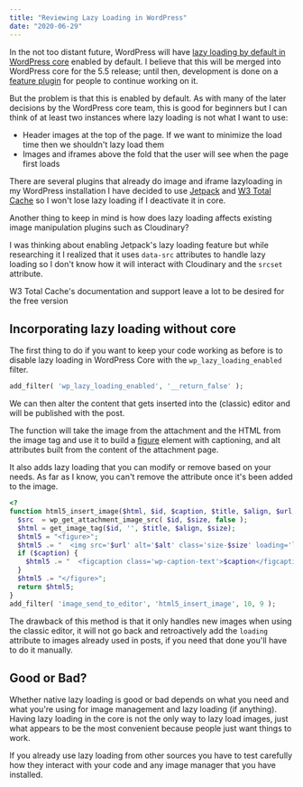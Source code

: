 ```yaml
---
title: "Reviewing Lazy Loading in WordPress"
date: "2020-06-29"
---
```


In the not too distant future, WordPress will have [lazy loading by default in WordPress core](https://make.wordpress.org/core/2020/01/29/lazy-loading-images-in-wordpress-core/) enabled by default. I believe that this will be merged into WordPress core for the 5.5 release; until then, development is done on a [feature plugin](https://wordpress.org/plugins/wp-lazy-loading/) for people to continue working on it.

But the problem is that this is enabled by default. As with many of the later decisions by the WordPress core team, this is good for beginners but I can think of at least two instances where lazy loading is not what I want to use:

- Header images at the top of the page. If we want to minimize the load time then we shouldn't lazy load them
- Images and iframes above the fold that the user will see when the page first loads

There are several plugins that already do image and iframe lazyloading in my WordPress installation I have decided to use [Jetpack](https://wordpress.org/plugins/jetpack/) and [W3 Total Cache](https://wordpress.org/plugins/w3-total-cache/) so I won't lose lazy loading if I deactivate it in core.

Another thing to keep in mind is how does lazy loading affects existing image manipulation plugins such as Cloudinary?

I was thinking about enabling Jetpack's lazy loading feature but while researching it I realized that it uses `data-src` attributes to handle lazy loading so I don't know how it will interact with Cloudinary and the `srcset` attribute.

W3 Total Cache's documentation and support leave a lot to be desired for the free version

## Incorporating lazy loading without core

The first thing to do if you want to keep your code working as before is to disable lazy loading in WordPress Core with the `wp_lazy_loading_enabled` filter.

```php
add_filter( 'wp_lazy_loading_enabled', '__return_false' );
```

We can then alter the content that gets inserted into the (classic) editor and will be published with the post.

The function will take the image from the attachment and the HTML from the image tag and use it to build a [figure](https://developer.mozilla.org/en-US/docs/Web/HTML/Element/figure) element with captioning, and alt attributes built from the content of the attachment page.

It also adds lazy loading that you can modify or remove based on your needs. As far as I know, you can't remove the attribute once it's been added to the image.

```php
<?
function html5_insert_image($html, $id, $caption, $title, $align, $url, $size, $alt) {
  $src  = wp_get_attachment_image_src( $id, $size, false );
  $html = get_image_tag($id, '', $title, $align, $size);
  $html5 = "<figure>";
  $html5 .= "  <img src='$url' alt='$alt' class='size-$size' loading='lazy' />";
  if ($caption) {
    $html5 .= "  <figcaption class='wp-caption-text'>$caption</figcaption>";
  }
  $html5 .= "</figure>";
  return $html5;
}
add_filter( 'image_send_to_editor', 'html5_insert_image', 10, 9 );
```

The drawback of this method is that it only handles new images when using the classic editor, it will not go back and retroactively add the `loading` attribute to images already used in posts, if you need that done you'll have to do it manually.

## Good or Bad?

Whether native lazy loading is good or bad depends on what you need and what you're using for image management and lazy loading (if anything). Having lazy loading in the core is not the only way to lazy load images, just what appears to be the most convenient because people just want things to work.

If you already use lazy loading from other sources you have to test carefully how they interact with your code and any image manager that you have installed.
